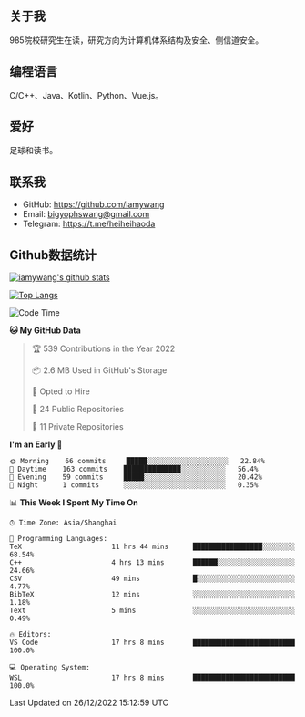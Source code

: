 ## 关于我

985院校研究生在读，研究方向为计算机体系结构及安全、侧信道安全。

## 编程语言

C/C++、Java、Kotlin、Python、Vue.js。

## 爱好

足球和读书。

## 联系我

- GitHub: https://github.com/iamywang
- Email: bigyophswang@gmail.com
- Telegram: https://t.me/heiheihaoda

## Github数据统计

[![iamywang's github stats](https://github-readme-stats.vercel.app/api?username=iamywang&count_private=true&show_icons=true)]()

[![Top Langs](https://github-readme-stats.vercel.app/api/top-langs/?username=iamywang&layout=compact)]()

<!--START_SECTION:waka-->
![Code Time](http://img.shields.io/badge/Code%20Time-646%20hrs%2038%20mins-blue)

**🐱 My GitHub Data** 

> 🏆 539 Contributions in the Year 2022
 > 
> 📦 2.6 MB Used in GitHub's Storage 
 > 
> 💼 Opted to Hire
 > 
> 📜 24 Public Repositories 
 > 
> 🔑 11 Private Repositories  
 > 
**I'm an Early 🐤** 

```text
🌞 Morning    66 commits     █████░░░░░░░░░░░░░░░░░░░░   22.84% 
🌆 Daytime    163 commits    ██████████████░░░░░░░░░░░   56.4% 
🌃 Evening    59 commits     █████░░░░░░░░░░░░░░░░░░░░   20.42% 
🌙 Night      1 commits      ░░░░░░░░░░░░░░░░░░░░░░░░░   0.35%

```


📊 **This Week I Spent My Time On** 

```text
⌚︎ Time Zone: Asia/Shanghai

💬 Programming Languages: 
TeX                      11 hrs 44 mins      █████████████████░░░░░░░░   68.54% 
C++                      4 hrs 13 mins       ██████░░░░░░░░░░░░░░░░░░░   24.66% 
CSV                      49 mins             █░░░░░░░░░░░░░░░░░░░░░░░░   4.77% 
BibTeX                   12 mins             ░░░░░░░░░░░░░░░░░░░░░░░░░   1.18% 
Text                     5 mins              ░░░░░░░░░░░░░░░░░░░░░░░░░   0.49%

🔥 Editors: 
VS Code                  17 hrs 8 mins       █████████████████████████   100.0%

💻 Operating System: 
WSL                      17 hrs 8 mins       █████████████████████████   100.0%

```


 Last Updated on 26/12/2022 15:12:59 UTC
<!--END_SECTION:waka-->
